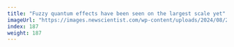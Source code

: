 ```yaml
---
title: "Fuzzy quantum effects have been seen on the largest scale yet"
imageUrl: "https://images.newscientist.com/wp-content/uploads/2024/08/20140353/SEI_217596532.jpg?width=788"
index: 187
weight: 187
---
```

